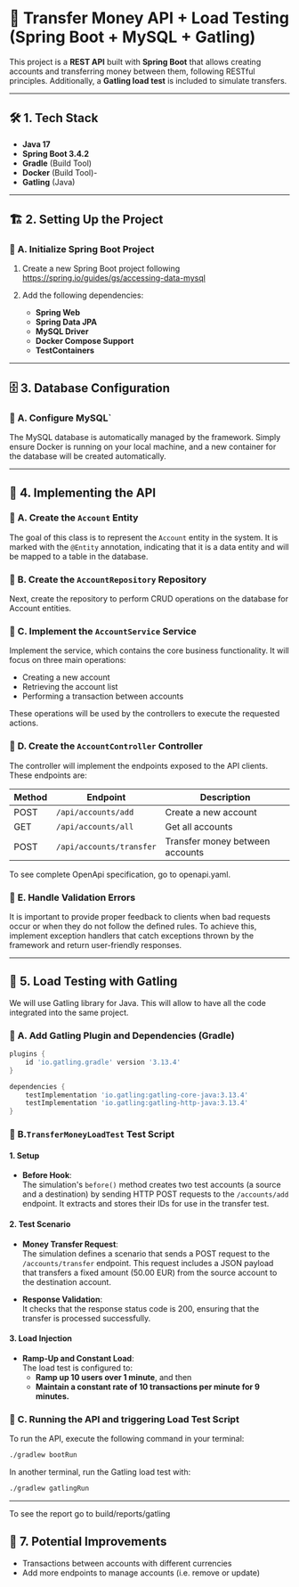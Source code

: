 # 🚀 Transfer Money API + Load Testing (Spring Boot + MySQL + Gatling)

This project is a **REST API** built with **Spring Boot** that allows creating accounts and transferring money between them, following RESTful principles. Additionally, a **Gatling load test** is included to simulate transfers.

---

## 🛠 **1. Tech Stack**

- **Java 17**
- **Spring Boot 3.4.2**
- **Gradle** (Build Tool)
- **Docker** (Build Tool)- 
- **Gatling** (Java)

---

## 🏗 **2. Setting Up the Project**

### 📌 **A. Initialize Spring Boot Project**

1. Create a new Spring Boot project following https://spring.io/guides/gs/accessing-data-mysql

2. Add the following dependencies:
    - **Spring Web**
    - **Spring Data JPA**
    - **MySQL Driver**
    - **Docker Compose Support**
    - **TestContainers**

---

## 🗄 **3. Database Configuration**

### 📌 **A. Configure MySQL`**
The MySQL database is automatically managed by the framework. Simply ensure Docker is running on your local machine, and a new container for the database will be created automatically.

---

## 🔹 **4. Implementing the API**

### 📌 **A. Create the `Account` Entity**
The goal of this class is to represent the `Account` entity in the system. It is marked with the `@Entity` annotation, indicating that it is a data entity and will be mapped to a table in the database.

### 📌 **B. Create the `AccountRepository` Repository**
Next, create the repository to perform CRUD operations on the database for Account entities.

### 📌 **C. Implement the `AccountService` Service**
Implement the service, which contains the core business functionality. It will focus on three main operations:
- Creating a new account
- Retrieving the account list
- Performing a transaction between accounts

These operations will be used by the controllers to execute the requested actions.

### 📌 **D. Create the `AccountController` Controller**
The controller will implement the endpoints exposed to the API clients. These endpoints are:

| Method | Endpoint                 | Description                     |
| ------ | ------------------------ | ------------------------------- |
| POST   | `/api/accounts/add`      | Create a new account            |
| GET    | `/api/accounts/all`      | Get all accounts                |
| POST   | `/api/accounts/transfer` | Transfer money between accounts |

To see complete OpenApi specification, go to openapi.yaml.

### 📌 **E. Handle Validation Errors**
It is important to provide proper feedback to clients when bad requests occur or when they do not follow the defined rules. To achieve this, implement exception handlers that catch exceptions thrown by the framework and return user-friendly responses.

---

## 🚀 **5. Load Testing with Gatling**
We will use Gatling library for Java. This will allow to have all the code integrated into the same project.

### 📌 **A. Add Gatling Plugin and Dependencies (Gradle)**

```gradle
plugins {
    id 'io.gatling.gradle' version '3.13.4'
}

dependencies {
    testImplementation 'io.gatling:gatling-core-java:3.13.4'
    testImplementation 'io.gatling:gatling-http-java:3.13.4'
}
```
### 📌 **B.`TransferMoneyLoadTest` Test Script**
#### 1. Setup

- **Before Hook**:  
  The simulation's `before()` method creates two test accounts (a source and a destination) by sending HTTP POST requests to the `/accounts/add` endpoint. It extracts and stores their IDs for use in the transfer test.

#### 2. Test Scenario

- **Money Transfer Request**:  
  The simulation defines a scenario that sends a POST request to the `/accounts/transfer` endpoint. This request includes a JSON payload that transfers a fixed amount (50.00 EUR) from the source account to the destination account.

- **Response Validation**:  
  It checks that the response status code is 200, ensuring that the transfer is processed successfully.

#### 3. Load Injection

- **Ramp-Up and Constant Load**:  
  The load test is configured to:
   - **Ramp up 10 users over 1 minute**, and then
   - **Maintain a constant rate of 10 transactions per minute for 9 minutes.**

### 📌 **C. Running the API and triggering Load Test Script**

To run the API, execute the following command in your terminal:
```sh
./gradlew bootRun
```

In another terminal, run the Gatling load test with:
```sh
./gradlew gatlingRun
```
---

To see the report go to build/reports/gatling

## 🚀 **7. Potential Improvements**
- Transactions between accounts with different currencies
- Add more endpoints to manage accounts (i.e. remove or update)

